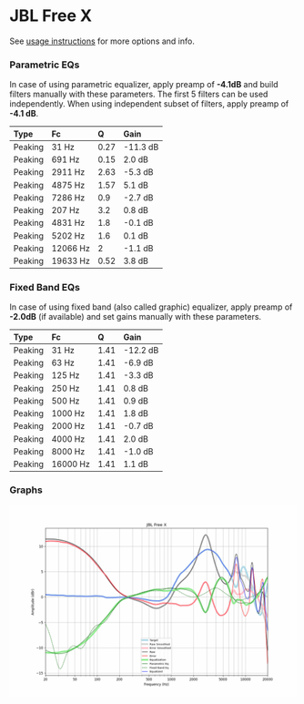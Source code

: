 # JBL Free X
See [usage instructions](https://github.com/jaakkopasanen/AutoEq#usage) for more options and info.

### Parametric EQs
In case of using parametric equalizer, apply preamp of **-4.1dB** and build filters manually
with these parameters. The first 5 filters can be used independently.
When using independent subset of filters, apply preamp of **-4.1 dB**.

| Type    | Fc       |    Q | Gain     |
|:--------|:---------|:-----|:---------|
| Peaking | 31 Hz    | 0.27 | -11.3 dB |
| Peaking | 691 Hz   | 0.15 | 2.0 dB   |
| Peaking | 2911 Hz  | 2.63 | -5.3 dB  |
| Peaking | 4875 Hz  | 1.57 | 5.1 dB   |
| Peaking | 7286 Hz  | 0.9  | -2.7 dB  |
| Peaking | 207 Hz   | 3.2  | 0.8 dB   |
| Peaking | 4831 Hz  | 1.8  | -0.1 dB  |
| Peaking | 5202 Hz  | 1.6  | 0.1 dB   |
| Peaking | 12066 Hz | 2    | -1.1 dB  |
| Peaking | 19633 Hz | 0.52 | 3.8 dB   |

### Fixed Band EQs
In case of using fixed band (also called graphic) equalizer, apply preamp of **-2.0dB**
(if available) and set gains manually with these parameters.

| Type    | Fc       |    Q | Gain     |
|:--------|:---------|:-----|:---------|
| Peaking | 31 Hz    | 1.41 | -12.2 dB |
| Peaking | 63 Hz    | 1.41 | -6.9 dB  |
| Peaking | 125 Hz   | 1.41 | -3.3 dB  |
| Peaking | 250 Hz   | 1.41 | 0.8 dB   |
| Peaking | 500 Hz   | 1.41 | 0.9 dB   |
| Peaking | 1000 Hz  | 1.41 | 1.8 dB   |
| Peaking | 2000 Hz  | 1.41 | -0.7 dB  |
| Peaking | 4000 Hz  | 1.41 | 2.0 dB   |
| Peaking | 8000 Hz  | 1.41 | -1.0 dB  |
| Peaking | 16000 Hz | 1.41 | 1.1 dB   |

### Graphs
![](./JBL%20Free%20X.png)